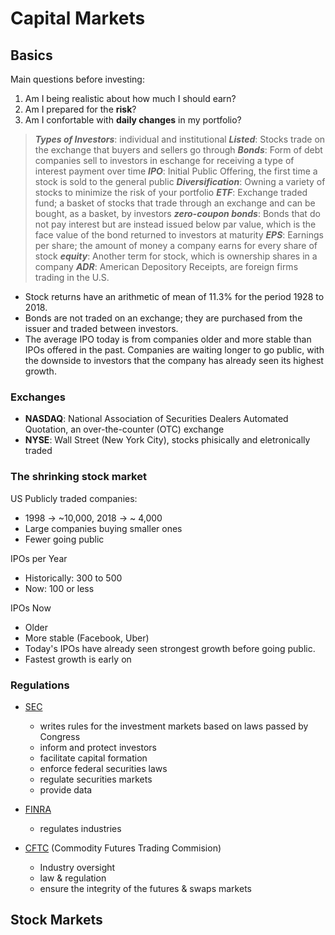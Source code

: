 # Capital Markets
## Basics
Main questions before investing:
  1. Am I being realistic about how much I should earn?
  2. Am I prepared for the __risk__?
  3. Am I confortable with __daily changes__ in my portfolio?

> **_Types of Investors_**: individual and institutional
> **_Listed_**: Stocks trade on the exchange that buyers and sellers go through
> **_Bonds_**: Form of debt companies sell to investors in eschange for receiving a type of interest payment over time
> **_IPO_**: Initial Public Offering, the first time a stock is sold to the general public
> **_Diversification_**: Owning a variety of stocks to minimize the risk of your portfolio
> **_ETF_**: Exchange traded fund; a basket of stocks that trade through an exchange and can be bought, as a basket, by investors
> **_zero-coupon bonds_**: Bonds that do not pay interest but are instead issued below par value, which is the face value of the bond returned to investors at maturity
> **_EPS_**: Earnings per share; the amount of money a company earns for every share of stock
> **_equity_**: Another term for stock, which is ownership shares in a company
>  **_ADR_**: American Depository Receipts, are foreign firms trading in the U.S.

+ Stock returns have an arithmetic of mean of 11.3% for the period 1928 to 2018.
+ Bonds are not traded on an exchange; they are purchased from the issuer and traded between investors.
+ The average IPO today is from companies older and more stable than IPOs offered in the past. Companies are waiting longer to go public, with the downside to investors that the company has already seen its highest growth.

### Exchanges
- **NASDAQ**: National Association of Securities Dealers Automated Quotation, an over-the-counter (OTC) exchange
- **NYSE**: Wall Street (New York City), stocks phisically and eletronically traded

### The shrinking stock market
US Publicly traded companies:
  - 1998 -> ~10,000, 2018 -> ~ 4,000
  - Large companies buying smaller ones
  - Fewer going public

IPOs per Year
  - Historically: 300 to 500
  - Now: 100 or less

IPOs Now
  - Older
  - More stable (Facebook, Uber)
  - Today's IPOs have already seen strongest growth before going public.
  - Fastest growth is early on

### Regulations
+ [SEC](www.sec.gov)
  - writes rules for the investment markets based on laws passed by Congress
  - inform and protect investors
  - facilitate capital formation
  - enforce federal securities laws
  - regulate securities markets
  - provide data

+ [FINRA](www.finra.org)
  - regulates industries

+ [CFTC](cftc.gov) (Commodity Futures Trading Commision)
  - Industry oversight
  - law & regulation
  - ensure the integrity of the futures & swaps markets

## Stock Markets
